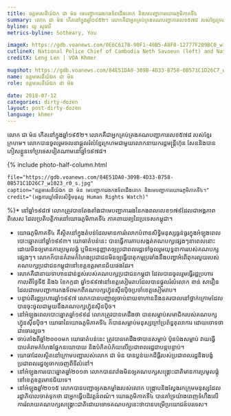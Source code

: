 ```yaml
---
title: ឧត្តម​សេនីយ៍ឯក ជា ម៉ន មេ​បញ្ជា​ការ​រង​កងទ័ព​ជើង​គោក និង​មេ​បញ្ជាការ​យោធ​ភូមិភាគទី​៤
summary: លោក ជា ម៉ន កើត​នៅ​ក្នុង​ឆ្នាំ​១៩៥២។ លោក​គឺ​ជា​អ្នក​គ្រប់​គ្រង​គណបញ្ជាការ​លេខ​៥៧៨ របស់​ខ្មែរ​ក្រហម។ លោក​បាន​ចូលរួម​ចលនា​ផ្តួល​រំលំ​ខ្មែរ​ក្រហម​ជា​មួយ​លោក​នាយក​រដ្ឋ​មន្រ្តី​ហ៊ុន សែន​ និង​បាន​ភៀស​ខ្លួន​ទៅ​ប្រទេស​វៀតណាម​នៅ​ឆ្នាំ​១៩៧៨។
byline: យូ សុធារី
metrics-byline: Sotheary, You

imageX: https://gdb.voanews.com/0E6C617B-90F1-40B5-A8F0-12777F209BC0_w1023_h575_s.jpg
cutlineX: National Police Chief of Cambodia Neth Savoeun (left) and National Military Police Commander Sao Sokha (right) sit down during a voter registration security meeting at the Ministry of Interior in Phnom Penh on Thursday, August 25, 2016.
creditX: Leng Len | VOA Khmer

mugshot: https://gdb.voanews.com/84E51DA0-309B-4D33-B758-0B571C1D26C7_w150_h150.jpg
name: ឧត្តម​សេនីយ៍ឯក ជា ម៉ន
role: ឧត្តម​សេនីយ៍ឯក ជា ម៉ន

date: 2018-07-12
categories: dirty-dozen
layout: post-dirty-dozen
language: khmer
---
```


លោក ជា ម៉ន កើត​នៅ​ក្នុង​ឆ្នាំ​១៩៥២។ លោក​គឺ​ជា​អ្នក​គ្រប់​គ្រង​គណបញ្ជាការ​លេខ​៥៧៨ របស់​ខ្មែរ​ក្រហម។ លោក​បាន​ចូលរួម​ចលនា​ផ្តួល​រំលំ​ខ្មែរ​ក្រហម​ជា​មួយ​លោក​នាយក​រដ្ឋ​មន្រ្តី​ហ៊ុន សែន​ និង​បាន​ភៀស​ខ្លួន​ទៅ​ប្រទេស​វៀតណាម​នៅ​ឆ្នាំ​១៩៧៨។

{% include photo-half-column.html 
 
	file="https://gdb.voanews.com/84E51DA0-309B-4D33-B758-0B571C1D26C7_w1023_r0_s.jpg"
	caption="ឧត្តមសេនីយ៍ឯក ជា ម៉ន មេបញ្ជាការរងកងទ័ពជើងគោក និងមេបញ្ជាការយោធភូមិភាគទី៤។"
	credit="(អង្គការឃ្លាំមើលសិទ្ធិមនុស្ស Human Rights Watch)"

%}* នៅ​ឆ្នាំ​១៩៨៧ លោក​ត្រូវ​បាន​តែង​តាំង​ជា​មេ​បញ្ជាការ​រង​នៃ​កងពល​លេខ១៧៩​ដែល​ជា​អង្គភាព​ពិសេស ដែល​ប្រតិបត្តិការ​នៅ​យោធភូមិភាគទី៤ ភាគ​ពាយព្យ​នៃ​ប្រទេស​កម្ពុជា។
* យោធភូមិភាគទី៤ គឺ​ស្ថិត​នៅ​ក្នុង​តំបន់​ដែល​មាន​ការ​រំលោភ​បំពាន​សិទ្ធិ​មនុស្ស​ធ្ងន់ធ្ងរ​ ក្នុង​អំឡុង​ពេល​បោះឆ្នោត​នៅ​ឆ្នាំ​១៩៩៣។ យោធា​តំបន់​នេះ​ បាន​ធ្វើ​ការ​គាប​សង្កត់​គណបក្ស​ផ្សេងៗ​នា​ពេល​នោះ ដោយ​មិន​ឲ្យ​មាន​ការ​ប្រមូល​ផ្តុំ​ ឬ​មិន​អនុញ្ញាត​ឲ្យ​ប្រជាពលរដ្ឋ​ទៅ​ចូលរួម​យុទ្ធនាការ​របស់​គណបក្ស​ផ្សេងៗ។ លោក​ក៏​បាន​គំរាម​កំហែង​ប្រជាជន​មិន​ឲ្យ​ធ្វើ​បាតុកម្ម​ប្រឆាំង​នឹង​បញ្ហា​អំពើ​ពុករលួយ​របស់​គណបក្ស​ប្រជាជន​កម្ពុជា​នៅ​ខេត្ត​ឧត្តរមានជ័យ​ផង​ដែរ។
* លោក​គឺ​ជា​នាយ​ទាហាន​ជាន់​ខ្ពស់​របស់​គណបក្ស​ប្រជាជន​កម្ពុជា ដែល​បាន​ចូលរួម​ធ្វើ​រដ្ឋប្រហារ​កាល​ពី​ថ្ងៃ​ទី​៥ និង៦ ខែ​កក្កដា​ ឆ្នាំ​១៩៩៧​នៅ​ខេត្ត​សៀមរាប​ ដែល​បាន​ផ្តួល​រំលំ​លោក ខាន់ សាវឿន ​ដែល​ជា​មេ​បញ្ជាការ​កងទ័ព​មក​ពី​គណបក្ស​ហ៊្វុនស៊ីនប៉ិច​ប្រចាំ​ខេត្ត​សៀមរាប។
* បន្ទាប់​ពី​រដ្ឋប្រហារឆ្នាំ​១៩៩៧ លោក​បាន​បញ្ជា​ឲ្យ​ចាប់​នាយ​ទាហាន​ និង​នគរបាល​នៅ​ថ្នាក់​ក្រោម​ដែល​បាន​ចុះ​ចូល​ជា​មួយ​នឹង​គណបក្ស​ហ៊្វុនស៊ីនប៉ិច។
* នៅ​អំឡុង​ពេល​បោះឆ្នោត​ឆ្នាំ​១៩៩៨ លោក​ត្រូវ​បាន​គេ​ដឹង​ថា​ បាន​សម្លាប់​សមាជិក​របស់​គណបក្ស​ហ៊្វុនស៊ីនប៉ិច។ យោធា​នៃ​យោធភូមិភាគ​ទី​៤​ ក៏​បាន​សម្លាប់​មនុស្ស​ក្រៅ​ប្រព័ន្ធ​តុលាការ​ ដោយ​ចោទ​ថា​ជា​ចោរ​លួច។
* ចាប់​តាំង​ពី​ឆ្នាំ​២០០០មក ​យោធា​តំបន់​នេះ​ ត្រូវ​បាន​គេ​ដឹង​ថា​បាន​សម្លាប់​ ប៉ុនប៉ង​សម្លាប់​ វាយ​ធ្វើ​បាប​ គំរាម​កំហែង​ផ្នែក​នយោបាយ និង​បំភិត​បំភ័យ​លើ​ប្រជា​ពលរដ្ឋ​ជា​បន្ត​បន្ទាប់។
* យោធា​ដែល​ស្ថិត​នៅ​ក្រោម​បញ្ជា​របស់​លោក ជា ម៉ន បាន​ប្លន់​យក​ដី​ធ្លី​របស់​ប្រជាពលរដ្ឋ​ និង​បង្ខំ​ប្រជាពលរដ្ឋ​ឲ្យ​ចាក​ចេញ​ពី​ទី​លំនៅ។
* នៅ​អំឡុង​ការ​បោះឆ្នោត​ឆ្នាំ២០១៣ លោក​បាន​រារាំង​មិន​ឲ្យ​គណបក្ស​សង្រ្គោះជាតិ​មាន​ការ​ប្រមូល​ផ្តុំ​នៅ​ខេត្ត​ឧត្តរមានជ័យ​ទេ។
* នៅ​អំឡុង​ឆ្នាំ​២០១៥ លោក​បាន​បញ្ជា​ឲ្យ​កង​កម្លាំង​របស់​លោក បង្រ្កាប​ និង​ស្វែង​រក​ក្រុម​មនុស្ស​ដែល​រដ្ឋាភិបាល​ចាត់​ទុក​ថា ជា​អ្នក​ធ្វើ​បដិវត្តន៍​ពណ៌។ យោធភូមិភាគទី៤ បាន​គាំទ្រ​យ៉ាង​ពេញ​ទំហឹង​លើ​ការ​រំលាយ​គណបក្ស​សង្រ្គោះជាតិ​ ដោយ​ចោទ​គណបក្ស​នេះ​ថា​បាន​បម្រើ​ប្រយោជន៍​បរទេស។